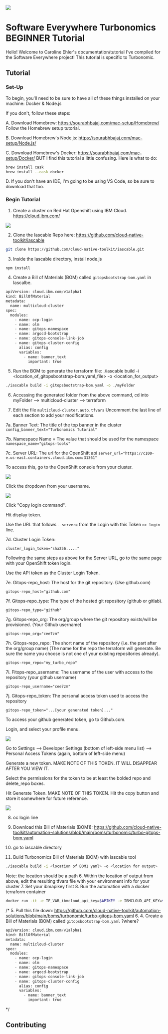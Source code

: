 ![](images/IBM_Software_Everywhere.png)
# Software Everywhere Turbonomics BEGINNER Tutorial

Hello! Welcome to Caroline Ehler's documentation/tutorial I've compiled for the Software Everywhere project!
This tutorial is specific to Turbonomic.

## Tutorial
### Set-Up
To begin, you'll need to be sure to have all of these things installed on your machine: Docker & Node.js

If you don't, follow these steps:

A. Download Homebrew: https://sourabhbajaj.com/mac-setup/Homebrew/
Follow the Homebrew setup tutorial.

B. Download Homebrew's Node.js: https://sourabhbajaj.com/mac-setup/Node.js/

C. Download Homebrew's Docker: https://sourabhbajaj.com/mac-setup/Docker/
BUT I find this tutorial a little confusing. Here is what to do:
```bash
brew install cask
brew install --cask docker
```

D. If you don't have an IDE, I'm going to be using VS Code, so be sure to download that too.

### Begin Tutorial
1. Create a cluster on Red Hat Openshift using IBM Cloud. https://cloud.ibm.com/ 

![](images/ibmcloudss.png)

2. Clone the Iascable Repo here: https://github.com/cloud-native-toolkit/iascable
```bash
git clone https://github.com/cloud-native-toolkit/iascable.git
```

3. Inside the Iascable directory, install node.js
```bash 
npm install
```

4. Create a Bill of Materials (BOM) called ```gitopsbootstrap-bom.yaml``` in Iascalbe.

```python
apiVersion: cloud.ibm.com/v1alpha1
kind: BillOfMaterial
metadata:
  name: multicloud-cluster
spec:
  modules:
    - name: ocp-login
    - name: olm
    - name: gitops-namespace
    - name: argocd-bootstrap
    - name: gitops-console-link-job
    - name: gitops-cluster-config
      alias: config
      variables:
        - name: banner_text
          important: true
  ```
  5. Run the BOM to generate the terraform file: 
  ./iascable build -i <location_of_gitopsbootstrap-bom.yaml_file> -o <location_for_output>
```bash 
./iascable build -i gitopsbootstrap-bom.yaml -o ./myFolder
```
6. Accessing the generated folder from the above command, cd into myFolder --> multicloud-cluster --> terraform

7. Edit the file ```multicloud-cluster.auto.tfvars``` Uncomment the last line of each section to add your modifications. 

7a. Banner Text: The title of the top banner in the cluster
```config_banner_text="Turbonomics Tutorial"```

7b. Namespace Name = The value that should be used for the namespace
```namespace_name="gitops-tools"```

7c. Server URL: The url for the OpenShift api
```server_url="https://c100-e.us-east.containers.cloud.ibm.com:31361"```

To access this, go to the OpenShift console from your cluster. 

![](images/osconsole.png)

Click the dropdown from your username.

![](images/loginos.png)

Click "Copy login command".

Hit display token.

Use the URL that follows ```--server=``` from the Login with this Token ```oc login``` line.

7d. Cluster Login Token:

```cluster_login_token="sha256....."```

Following the same steps as above for the Server URL, go to the same page with your OpenShift token login. 

Use the API token as the Cluster Login Token.

7e. Gitops-repo_host: The host for the git repository. (Use github.com)

```gitops-repo_host="github.com"```

7f. Gitops-repo_type: The type of the hosted git repository (github or gitlab).

```gitops-repo_type="github"```

7g. Gitops-repo_org: The org/group where the git repository exists/will be provisioned. (Your Github username)

```gitops-repo_org="cee7zm"```

7h. Gitops-repo_repo: The short name of the repository (i.e. the part after the org/group name) (The name for the repo the terraform will generate. Be sure the name you choose is not one of your existing repositories already).

```gitops-repo_repo="my_turbo_repo"```

7i. Fitops-repo_username: The username of the user with access to the repository (your github username)

```gitops-repo_username="cee7zm"```

7j. Gitops-repo_token: The personal access token used to access the repository

```gitops-repo_token="...[your generated token]..."```

To access your github generated token, go to Github.com.

Login, and select your profile menu. 

![](images/settingsmenu.png)

Go to Settings --> Developer Settings (bottom of left-side menu list) --> Personal Access Tokens (again, bottom of left-side menu)

Generate a new token. MAKE NOTE OF THIS TOKEN. IT WILL DISAPPEAR AFTER YOU VIEW IT.

Select the permissions for the token to be at least the bolded repo and delete_repo boxes. 

Hit Generate Token. MAKE NOTE OF THIS TOKEN. Hit the copy button and store it somewhere for future reference.

![](images/terraform.png)

8. oc login line 







4. Download this Bill of Materials (BOM1): https://github.com/cloud-native-toolkit/automation-solutions/blob/main/boms/turbonomic/turbo-gitops-bom.yaml 
5. go to iascable directory
6. Build Turbonomics Bill of Materials (BOM) with iascable tool
```bash 
./iascable build -i <location of BOM1 yaml> -o <location for output>
```
Note: the location should be a path
6. Within the location of output from above, edit the resulting tfvars file with your environment info for your cluster
7. Set your ibmapikey first
8. Run the automation with a docker terraform container 
```bash
docker run -it -e TF_VAR_ibmcloud_api_key=$APIKEY -e IBMCLOUD_API_KEY=$APIKEY -v ${PWD}:/terraform -w /terraform quay.io/ibmgaragecloud/cli-tools:v0.15
```


/*
5.  Pull this file down: https://github.com/cloud-native-toolkit/automation-solutions/blob/main/boms/turbonomic/turbo-gitops-bom.yaml 
6. 
4. Create a Bill of Materials (BOM) called ```gitopsbootstrap-bom.yaml``` ?where?

```python
apiVersion: cloud.ibm.com/v1alpha1
kind: BillOfMaterial
metadata:
  name: multicloud-cluster
spec:
  modules:
    - name: ocp-login
    - name: olm
    - name: gitops-namespace
    - name: argocd-bootstrap
    - name: gitops-console-link-job
    - name: gitops-cluster-config
      alias: config
      variables:
        - name: banner_text
          important: true
  ```
  */
## Contributing




